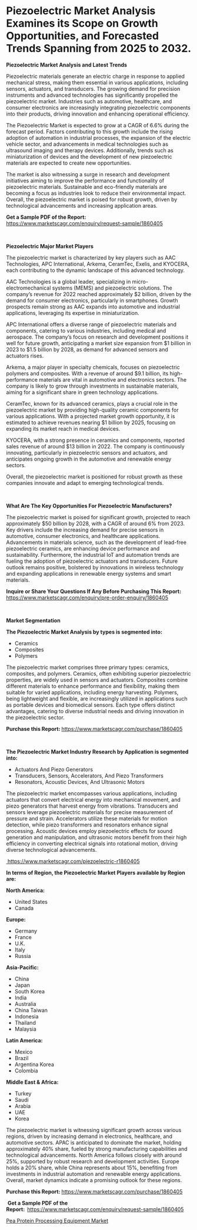 <p><h1>Piezoelectric Market Analysis Examines its Scope on Growth Opportunities, and Forecasted Trends Spanning from 2025 to 2032.</h1></p><p><strong>Piezoelectric Market Analysis and Latest Trends</strong></p>
<p><p>Piezoelectric materials generate an electric charge in response to applied mechanical stress, making them essential in various applications, including sensors, actuators, and transducers. The growing demand for precision instruments and advanced technologies has significantly propelled the piezoelectric market. Industries such as automotive, healthcare, and consumer electronics are increasingly integrating piezoelectric components into their products, driving innovation and enhancing operational efficiency.</p><p>The Piezoelectric Market is expected to grow at a CAGR of 6.6% during the forecast period. Factors contributing to this growth include the rising adoption of automation in industrial processes, the expansion of the electric vehicle sector, and advancements in medical technologies such as ultrasound imaging and therapy devices. Additionally, trends such as miniaturization of devices and the development of new piezoelectric materials are expected to create new opportunities.</p><p>The market is also witnessing a surge in research and development initiatives aiming to improve the performance and functionality of piezoelectric materials. Sustainable and eco-friendly materials are becoming a focus as industries look to reduce their environmental impact. Overall, the piezoelectric market is poised for robust growth, driven by technological advancements and increasing application areas.</p></p>
<p><strong>Get a Sample PDF of the Report:&nbsp;</strong> <a href="https://www.marketscagr.com/enquiry/request-sample/1860405?utm_campaign=2003&utm_medium=2&utm_source=Github&utm_content=ia&utm_term=16022025&utm_id=piezoelectric">https://www.marketscagr.com/enquiry/request-sample/1860405</a></p>
<p>&nbsp;</p>
<p><strong>Piezoelectric Major Market Players</strong></p>
<p><p>The piezoelectric market is characterized by key players such as AAC Technologies, APC International, Arkema, CeramTec, Exelis, and KYOCERA, each contributing to the dynamic landscape of this advanced technology.</p><p>AAC Technologies is a global leader, specializing in micro-electromechanical systems (MEMS) and piezoelectric solutions. The company’s revenue for 2022 reached approximately $2 billion, driven by the demand for consumer electronics, particularly in smartphones. Growth prospects remain strong as AAC expands into automotive and industrial applications, leveraging its expertise in miniaturization.</p><p>APC International offers a diverse range of piezoelectric materials and components, catering to various industries, including medical and aerospace. The company’s focus on research and development positions it well for future growth, anticipating a market size expansion from $1 billion in 2023 to $1.5 billion by 2028, as demand for advanced sensors and actuators rises.</p><p>Arkema, a major player in specialty chemicals, focuses on piezoelectric polymers and composites. With a revenue of around $9.1 billion, its high-performance materials are vital in automotive and electronics sectors. The company is likely to grow through investments in sustainable materials, aiming for a significant share in green technology applications.</p><p>CeramTec, known for its advanced ceramics, plays a crucial role in the piezoelectric market by providing high-quality ceramic components for various applications. With a projected market growth opportunity, it is estimated to achieve revenues nearing $1 billion by 2025, focusing on expanding its market reach in medical devices.</p><p>KYOCERA, with a strong presence in ceramics and components, reported sales revenue of around $13 billion in 2022. The company is continuously innovating, particularly in piezoelectric sensors and actuators, and anticipates ongoing growth in the automotive and renewable energy sectors.</p><p>Overall, the piezoelectric market is positioned for robust growth as these companies innovate and adapt to emerging technological trends.</p></p>
<p>&nbsp;</p>
<p><strong>What Are The Key Opportunities For Piezoelectric Manufacturers?</strong></p>
<p><p>The piezoelectric market is poised for significant growth, projected to reach approximately $50 billion by 2028, with a CAGR of around 6% from 2023. Key drivers include the increasing demand for precise sensors in automotive, consumer electronics, and healthcare applications. Advancements in materials science, such as the development of lead-free piezoelectric ceramics, are enhancing device performance and sustainability. Furthermore, the industrial IoT and automation trends are fueling the adoption of piezoelectric actuators and transducers. Future outlook remains positive, bolstered by innovations in wireless technology and expanding applications in renewable energy systems and smart materials.</p></p>
<p><strong>Inquire or Share Your Questions If Any Before Purchasing This Report:</strong> <a href="https://www.marketscagr.com/enquiry/pre-order-enquiry/1860405?utm_campaign=2003&utm_medium=2&utm_source=Github&utm_content=ia&utm_term=16022025&utm_id=piezoelectric">https://www.marketscagr.com/enquiry/pre-order-enquiry/1860405</a></p>
<p>&nbsp;</p>
<p><strong>Market Segmentation</strong></p>
<p><strong>The Piezoelectric Market Analysis by types is segmented into:</strong></p>
<p><ul><li>Ceramics</li><li>Composites</li><li>Polymers</li></ul></p>
<p><p>The piezoelectric market comprises three primary types: ceramics, composites, and polymers. Ceramics, often exhibiting superior piezoelectric properties, are widely used in sensors and actuators. Composites combine different materials to enhance performance and flexibility, making them suitable for varied applications, including energy harvesting. Polymers, being lightweight and flexible, are increasingly utilized in applications such as portable devices and biomedical sensors. Each type offers distinct advantages, catering to diverse industrial needs and driving innovation in the piezoelectric sector.</p></p>
<p><strong>Purchase this Report:&nbsp;</strong><a href="https://www.marketscagr.com/purchase/1860405?utm_campaign=2003&utm_medium=2&utm_source=Github&utm_content=ia&utm_term=16022025&utm_id=piezoelectric">https://www.marketscagr.com/purchase/1860405</a></p>
<p>&nbsp;</p>
<p><strong>The Piezoelectric Market Industry Research by Application is segmented into:</strong></p>
<p><ul><li>Actuators And Piezo Generators</li><li>Transducers, Sensors, Accelerators, And Piezo Transformers</li><li>Resonators, Acoustic Devices, And Ultrasonic Motors</li></ul></p>
<p><p>The piezoelectric market encompasses various applications, including actuators that convert electrical energy into mechanical movement, and piezo generators that harvest energy from vibrations. Transducers and sensors leverage piezoelectric materials for precise measurement of pressure and strain. Accelerators utilize these materials for motion detection, while piezo transformers and resonators enhance signal processing. Acoustic devices employ piezoelectric effects for sound generation and manipulation, and ultrasonic motors benefit from their high efficiency in converting electrical signals into rotational motion, driving diverse technological advancements.</p></p>
<p><a href="https://www.marketscagr.com/piezoelectric-r1860405?utm_campaign=2003&utm_medium=2&utm_source=Github&utm_content=ia&utm_term=16022025&utm_id=piezoelectric">&nbsp;https://www.marketscagr.com/piezoelectric-r1860405</a></p>
<p><strong>In terms of Region, the Piezoelectric Market Players available by Region are:</strong></p>
<p>
    <p> <strong> North America: </strong>
        <ul>
            <li>United States</li>
            <li>Canada</li>
        </ul>
        </p> 
    <p> <strong> Europe: </strong>
        <ul>
            <li>Germany</li>
            <li>France</li>
            <li>U.K.</li>
            <li>Italy</li>
            <li>Russia</li>
        </ul>
        </p> 
    <p> <strong> Asia-Pacific: </strong>
        <ul>
            <li>China</li>
            <li>Japan</li>
            <li>South Korea</li>
            <li>India</li>
            <li>Australia</li>
            <li>China Taiwan</li>
            <li>Indonesia</li>
            <li>Thailand</li>
            <li>Malaysia</li>
        </ul>
        </p> 
    <p> <strong> Latin America: </strong>
        <ul>
            <li>Mexico</li>
            <li>Brazil</li>
            <li>Argentina Korea</li>
            <li>Colombia</li>
        </ul>
        </p> 
    <p> <strong> Middle East & Africa: </strong>
        <ul>
            <li>Turkey</li>
            <li>Saudi</li>
            <li>Arabia</li>
            <li>UAE</li>
            <li>Korea</li>
        </ul>
    </p>
    </p>
<p><p>The piezoelectric market is witnessing significant growth across various regions, driven by increasing demand in electronics, healthcare, and automotive sectors. APAC is anticipated to dominate the market, holding approximately 40% share, fueled by strong manufacturing capabilities and technological advancements. North America follows closely with around 25%, supported by robust research and development activities. Europe holds a 20% share, while China represents about 15%, benefiting from investments in industrial automation and renewable energy applications. Overall, market dynamics indicate a promising outlook for these regions.</p></p>
<p><strong>Purchase this Report: </strong><a href="https://www.marketscagr.com/purchase/1860405?utm_campaign=2003&utm_medium=2&utm_source=Github&utm_content=ia&utm_term=16022025&utm_id=piezoelectric">https://www.marketscagr.com/purchase/1860405</a></p>
<p>&nbsp;<strong>Get a Sample PDF of the Report:&nbsp;&nbsp;</strong><a href="https://www.marketscagr.com/enquiry/request-sample/1860405?utm_campaign=2003&utm_medium=2&utm_source=Github&utm_content=ia&utm_term=16022025&utm_id=piezoelectric">https://www.marketscagr.com/enquiry/request-sample/1860405</a></p>
<p><strong></strong></p>
<p><p><a href="https://github.com/mauripalmi/Market-Research-Report-List-6/blob/main/pea-protein-processing-equipment-market.md?utm_campaign=2003&utm_medium=2&utm_source=Github&utm_content=ia&utm_term=16022025&utm_id=piezoelectric">Pea Protein Processing Equipment Market</a></p></p>